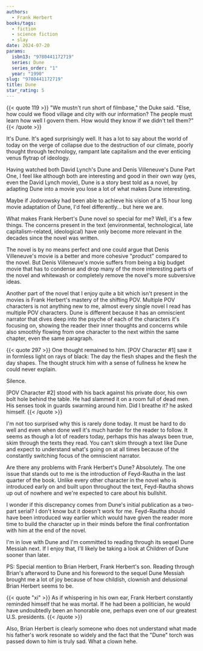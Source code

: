 ```yaml
---
authors:
  - Frank Herbert
books/tags:
  - fiction
  - science fiction
  - slay
date: 2024-07-20
params:
  isbn13: "9780441172719"
  series: Dune
  series_order: "1"
  year: "1990"
slug: "9780441172719"
title: Dune
star_rating: 5
---
```


{{< quote 119 >}}
"We mustn't run short of filmbase," the Duke said. "Else, how could we flood village and city with our information? The people must learn how well I govern them. How would they know if we didn't tell them?"
{{< /quote >}}

It's Dune. It's aged surprisingly well. It has a lot to say about the world of today on the verge of collapse due to the destruction of our climate, poorly thought through technology, rampant late capitalism and the ever enticing venus flytrap of ideology.

<!--more-->

Having watched both David Lynch's Dune and Denis Villeneuve's Dune Part One, I feel like although both are interesting and good in their own way (yes, even the David Lynch movie), Dune is a story best told as a novel, by adapting Dune into a movie you lose a lot of what makes Dune interesting.

Maybe if Jodorowsky had been able to achieve his vision of a 15 hour long movie adaptation of Dune, I'd feel differently... but here we are.

What makes Frank Herbert's Dune novel so special for me? Well, it's a few things. The concerns present in the text (environmental, technological, late capitalism-related, ideological) have only become more relevant in the decades since the novel was written.

The novel is by no means perfect and one could argue that Denis Villeneuve's movie is a better and more cohesive "product" compared to the novel. But Denis Villeneuve's movie suffers from being a big budget movie that has to condense and drop many of the more interesting parts of the novel and whitewash or completely remove the novel's more subversive ideas.

Another part of the novel that I enjoy quite a bit which isn't present in the movies is Frank Herbert's mastery of the shifting POV. Multiple POV characters is not anything new to me, almost every single novel I read has multiple POV characters. Dune is different because it has an omniscient narrator that dives deep into the psyche of each of the characters it's focusing on, showing the reader their inner thoughts and concerns while also smoothly flowing from one character to the next within the same chapter, even the same paragraph.

{{< quote 297 >}}
One thought remained to him. [POV Character #1] saw it in formless light on rays of black: The day the flesh shapes and the flesh the day shapes. The thought struck him with a sense of fullness he knew he could never explain.

Silence.

[POV Character #2] stood with his back against his private door, his own bolt hole behind the table. He had slammed it on a room full of dead men. His senses took in guards swarming around him. Did I breathe it? he asked himself.
{{< /quote >}}

I'm not too surprised why this is rarely done today. It must be hard to do well and even when done well it's much harder for the reader to follow. It seems as though a lot of readers today, perhaps this has always been true, skim through the texts they read. You can't skim through a text like Dune and expect to understand what's going on at all times because of the constantly switching focus of the omniscient narrator.

Are there any problems with Frank Herbert's Dune? Absolutely. The one issue that stands out to me is the introduction of Feyd-Rautha in the last quarter of the book. Unlike every other character in the novel who is introduced early on and built upon throughout the text, Feyd-Rautha shows up out of nowhere and we're expected to care about his bullshit.

I wonder if this discrepancy comes from Dune's initial publication as a two-part serial? I don't know but it doesn't work for me. Feyd-Rautha should have been introduced way earlier which would have given the reader more time to build the character up in their minds before the final confrontation with him at the end of the novel.

I'm in love with Dune and I'm committed to reading through its sequel Dune Messiah next. If I enjoy that, I'll likely be taking a look at Children of Dune sooner than later.

PS: Special mention to Brian Herbert, Frank Herbert's son. Reading through Brian's afterword to Dune and his foreword to the sequel Dune Messiah brought me a lot of joy because of how childish, clownish and delusional Brian Herbert seems to be.

{{< quote "xi" >}}
As if whispering in his own ear, Frank Herbert constantly reminded himself that he was mortal. If he had been a politician, he would have undoubtedly been an honorable one, perhaps even one of our greatest U.S. presidents.
{{< /quote >}}

Also, Brian Herbert is clearly someone who does not understand what made his father's work resonate so widely and the fact that the "Dune" torch was passed down to him is truly sad. What a clown hehe.